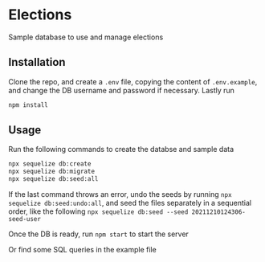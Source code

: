 # Elections

Sample database to use and manage elections

## Installation

Clone the repo, and create a `.env` file, copying the content of `.env.example`, and change the DB username and password if necessary. Lastly run

```bash
npm install
```

## Usage

Run the following commands to create the databse and sample data
```bash
npx sequelize db:create
npx sequelize db:migrate
npx sequelize db:seed:all
```

If the last command throws an error, undo  the seeds by running `npx sequelize db:seed:undo:all`, and seed the files separately in a sequential order, like the following `npx sequelize db:seed --seed 20211210124306-seed-user`

Once the DB is ready, run `npm start` to start the server

Or find some SQL queries in the example file